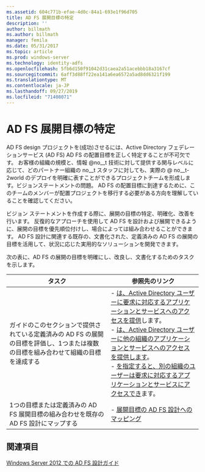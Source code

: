 ```yaml
---
ms.assetid: 604c771b-efae-4d0c-84a1-693e1f96d705
title: AD FS 展開目標の特定
description: ''
author: billmath
ms.author: billmath
manager: femila
ms.date: 05/31/2017
ms.topic: article
ms.prod: windows-server
ms.technology: identity-adfs
ms.openlocfilehash: 5fb6d150f91042d31caea2a51acebbb18a3167cf
ms.sourcegitcommit: 6aff3d88ff22ea141a6ea6572a5ad8dd6321f199
ms.translationtype: MT
ms.contentlocale: ja-JP
ms.lasthandoff: 09/27/2019
ms.locfileid: "71408071"
---
```

# <a name="identifying-your-ad-fs-deployment-goals"></a>AD FS 展開目標の特定

AD FS design プロジェクトを\(成功\)させるには、Active Directory フェデレーションサービス (AD FS) AD FS の配置目標を正しく特定することが不可欠です。 お客様の組織の規模と、情報 @no__t 技術に対して提供する関与レベルに応じて、どのパートナー組織の no__t スタッフに対しても、実際の @ no__t-2world のデプロイを明確に表すことができるプロジェクトチームを形成します。ビジョンステートメントの問題。 AD FS の配置目標に到達するために、このチームのメンバーが配置プロジェクトを移行する必要がある方向を理解していることを確認してください。  
  
ビジョン ステートメントを作成する際に、展開の目標の特定、明確化、改善を行います。 反復的なアプローチを使用して AD FS を設計および展開できるように、展開の目標を優先順位付けし、場合によっては組み合わせることができます。 AD FS 設計に関連する既存の、文書化された、定義済みの AD FS の展開の目標を活用して、状況に応じた実用的なソリューションを開発できます。  
  
次の表に、AD FS の展開の目標を明確にし、改良し、文書化するためのタスクを示します。  
  
|タスク|参照先のリンク|  
|--------|-------------------|  
|ガイドのこのセクションで提供されている定義済みの AD FS の展開の目標を評価し、1つまたは複数の目標を組み合わせて組織の目標を達成する|-   [は、Active Directory ユーザーに要求に対応するアプリケーションとサービスへのアクセスを提供](Provide-Your-Active-Directory-Users-Access-to-Your-Claims-Aware-Applications-and-Services.md)します。<br />-   [は、Active Directory ユーザーに他の組織のアプリケーションとサービスへのアクセスを提供します](Provide-Your-Active-Directory-Users-Access-to-the-Applications-and-Services-of-Other-Organizations.md)。<br />-   [を指定すると、別の組織のユーザーは要求に対応するアプリケーションとサービスにアクセスでき](Provide-Users-in-Another-Organization-Access-to-Your-Claims-Aware-Applications-and-Services.md)ます。|  
|1つの目標または定義済みの AD FS 展開目標の組み合わせを既存の AD FS 設計にマップする|-   [展開目標の AD FS 設計へのマッピング](Mapping-Your-Deployment-Goals-to-an-AD-FS-Design.md)|  
  
## <a name="see-also"></a>関連項目
[Windows Server 2012 での AD FS 設計ガイド](AD-FS-Design-Guide-in-Windows-Server-2012.md)


